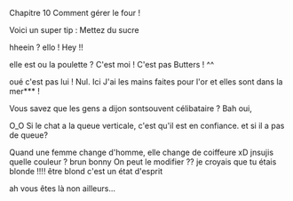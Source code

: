Chapitre 10
Comment gérer le four !

Voici un super tip :
Mettez du sucre

hheein ?
ello !
Hey !!

elle est ou la poulette ?
C'est moi !
C'est pas Butters ! ^^

oué c'est pas lui !
Nul.
Ici
J'ai les mains faites pour l'or et elles sont dans la mer*** !



Vous savez que les gens a dijon sontsouvent célibataire ?
Bah oui,



O_O
Si le chat a la queue verticale, c'est qu'il est en confiance.
et si il a pas de queue?

Quand une femme change d'homme, elle change de coiffeure xD
jnsujis quelle couleur ?
brun bonny
On peut le modifier ?? je croyais que tu étais blonde !!!!
être blond c'est un état d'esprit

ah vous êtes là
non ailleurs...

